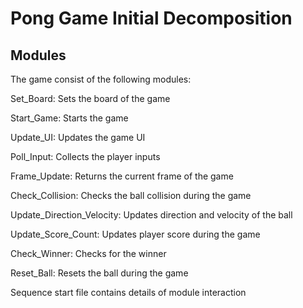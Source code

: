 
# Pong Game Initial Decomposition

## Modules

The game consist of the following  modules:

Set_Board: Sets the board of the game

Start_Game: Starts the game

Update_UI: Updates the game UI

Poll_Input: Collects the player inputs

Frame_Update: Returns the current frame of the game

Check_Collision: Checks the ball collision during the game

Update_Direction_Velocity: Updates direction and velocity of the ball

Update_Score_Count: Updates player score during the game

Check_Winner: Checks for the winner

Reset_Ball: Resets the ball during the game

Sequence start file contains details of module interaction
